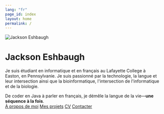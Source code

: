 ```yaml
---
lang: "fr"
page_id: index
layout: home
permalink: /
---
```


<div class="center">
<div class="image-text">
        <img src="../images/jackson.jpg" alt="Jackson Eshbaugh">
        <div class="text">
            <div class="inner">
                <h1>Jackson Eshbaugh</h1>
                <p>Je suis étudiant en informatique et en français au Lafayette College à Easton, en Pennsylvanie. Je suis passionné par la technologie, la langue et leur intersection ainsi que la bioinformatique, l'intersection de l'informatique et de la biologie.
                </p>
            </div>
        </div>
    </div>
    <div class="pop">De coder en Java à parler en français, je démêle la langue de la vie—<b>une séquence à la fois</b>.
    </div>
    <div class="navigation-buttons">
        <a href="a-propos" class="button">À propos de moi</a>
        <a href="projets" class="button secondary">Mes projets</a>
        <a href="cv" class="button tertiary">CV</a>
        <a href="contact" class="button">Contacter</a>
    </div></div>
